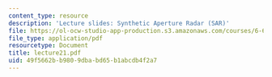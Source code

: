 ```yaml
---
content_type: resource
description: 'Lecture slides: Synthetic Aperture Radar (SAR)'
file: https://ol-ocw-studio-app-production.s3.amazonaws.com/courses/6-661-receivers-antennas-and-signals-spring-2003/49f5662bb9809dbabd65b1abcdb4f2a7_lecture21.pdf
file_type: application/pdf
resourcetype: Document
title: lecture21.pdf
uid: 49f5662b-b980-9dba-bd65-b1abcdb4f2a7
---
```

